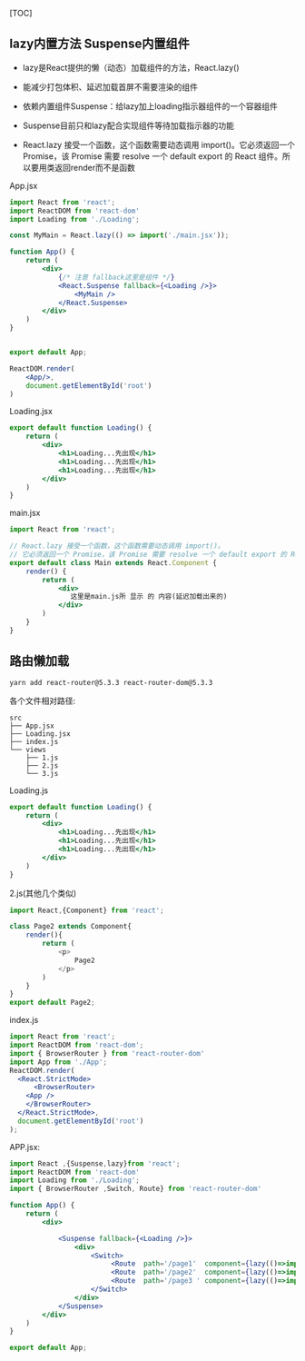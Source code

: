 [TOC]

## lazy内置方法 Suspense内置组件

- lazy是React提供的懒（动态）加载组件的方法，React.lazy()

- 能减少打包体积、延迟加载首屏不需要渲染的组件

- 依赖内置组件Suspense：给lazy加上loading指示器组件的一个容器组件

- Suspense目前只和lazy配合实现组件等待加载指示器的功能

- React.lazy 接受一个函数，这个函数需要动态调用 import()。它必须返回一个 Promise，该 Promise 需要 resolve 一个 default export 的 React 组件。所以要用类返回render而不是函数


App.jsx

```jsx
import React from 'react';
import ReactDOM from 'react-dom'
import Loading from './Loading';

const MyMain = React.lazy(() => import('./main.jsx'));

function App() {
    return (
        <div>
            {/* 注意 fallback这里是组件 */}
            <React.Suspense fallback={<Loading />}>
                <MyMain />
            </React.Suspense>
        </div>
    )
}


export default App;

ReactDOM.render(
    <App/>,
    document.getElementById('root')
)


```
Loading.jsx

```jsx
export default function Loading() {
    return (
        <div>
            <h1>Loading...先出现</h1>
            <h1>Loading...先出现</h1>
            <h1>Loading...先出现</h1>
        </div>
    )
}
```

main.jsx
```jsx
import React from 'react';

// React.lazy 接受一个函数，这个函数需要动态调用 import()。
// 它必须返回一个 Promise，该 Promise 需要 resolve 一个 default export 的 React 组件。
export default class Main extends React.Component {
    render() {
        return (
            <div>
               这里是main.js所 显示 的 内容(延迟加载出来的)
            </div>
        )
    }
}
```


## 路由懒加载
```shell
yarn add react-router@5.3.3 react-router-dom@5.3.3
```

各个文件相对路径:
```shell
src
├── App.jsx
├── Loading.jsx
├── index.js
└── views
    ├── 1.js
    ├── 2.js
    └── 3.js
```
Loading.js
```jsx
export default function Loading() {
    return (
        <div>
            <h1>Loading...先出现</h1>
            <h1>Loading...先出现</h1>
            <h1>Loading...先出现</h1>
        </div>
    )
}
```
2.js(其他几个类似)
```js
import React,{Component} from 'react';

class Page2 extends Component{
    render(){
        return (
            <p>
                Page2
            </p>
        )
    }
}
export default Page2;
```

index.js
```jsx
import React from 'react';
import ReactDOM from 'react-dom';
import { BrowserRouter } from 'react-router-dom'
import App from './App';
ReactDOM.render(
  <React.StrictMode>
      <BrowserRouter>
    <App />
    </BrowserRouter>
  </React.StrictMode>,
  document.getElementById('root')
);
```
APP.jsx:
```jsx
import React ,{Suspense,lazy}from 'react';
import ReactDOM from 'react-dom'
import Loading from './Loading';
import { BrowserRouter ,Switch, Route} from 'react-router-dom'

function App() {
    return (
        <div>

            <Suspense fallback={<Loading />}>
                <div>
                    <Switch>                    
                         <Route  path='/page1'  component={lazy(()=>import('./views/1'))}/>
                         <Route  path='/page2'  component={lazy(()=>import('./views/2'))}/>
                         <Route  path='/page3 ' component={lazy(()=>import('./views/3'))}/>
                    </Switch>
                </div>
            </Suspense>
        </div>
    )
}

export default App;

```